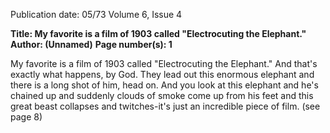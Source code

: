 Publication date: 05/73
Volume 6, Issue 4

**Title: My favorite is a film of 1903 called "Electrocuting the Elephant."**
**Author: (Unnamed)**
**Page number(s): 1**

My favorite is a film of 1903 
called "Electrocuting the Elephant." 
And that's exactly what happens, by 
God. They lead out this enormous 
elephant and there is a long shot of 
him, head on. And you look at this 
elephant and he's chained up and 
suddenly clouds of smoke come up 
from his feet and this great beast 
collapses and twitches-it's just an 
incredible piece of film. 
(see page 8)